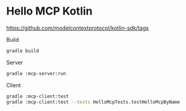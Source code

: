 # Hello MCP Kotlin

<https://github.com/modelcontextprotocol/kotlin-sdk/tags>

Build

```sh
gradle build
```

Server

```sh
gradle :mcp-server:run
```

Client

```sh
gradle :mcp-client:test
gradle :mcp-client:test --tests HelloMcpTests.testHelloMcpByName
```
